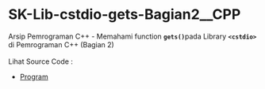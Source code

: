 # SK-Lib-cstdio-gets-Bagian2__CPP
Arsip Pemrograman C++ - Memahami function <code><b>gets()</b></code>pada Library <code><b>&lt;cstdio></b></code> di Pemrograman C++ (Bagian 2)<br><br>
Lihat Source Code : <br>
- <a href="https://github.com/RizkyKhapidsyah/SK-Lib-cstdio-gets-Bagian2__CPP/blob/master/SK-Lib-cstdio-gets-Bagian2__CPP/Source.cpp">Program</a>
